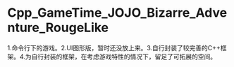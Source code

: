 # Cpp_GameTime_JOJO_Bizarre_Adventure_RougeLike
1.命令行下的游戏。2.UI图形版，暂时还没放上来。3.自行封装了较完善的C++框架。4.为自行封装的框架，在考虑游戏特性的情况下，留足了可拓展的空间。
